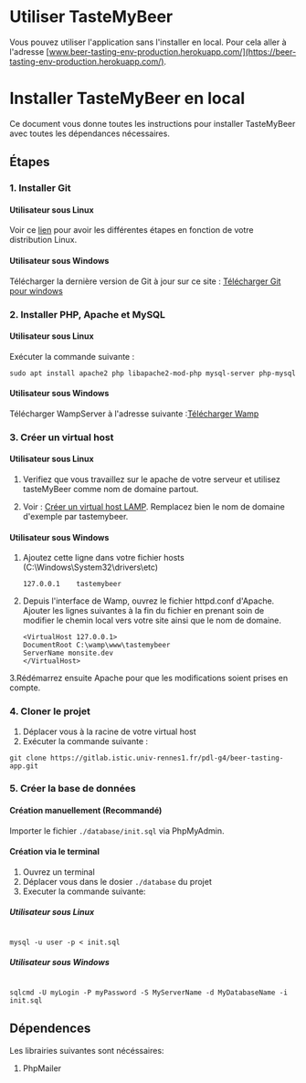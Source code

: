 # Utiliser TasteMyBeer

Vous pouvez utiliser l'application sans l'installer en local.
Pour cela aller à l'adresse [www.beer-tasting-env-production.herokuapp.com/](https://beer-tasting-env-production.herokuapp.com/).

# Installer TasteMyBeer en local

Ce document vous donne toutes les instructions pour installer TasteMyBeer avec toutes les dépendances nécessaires.

## Étapes

### 1. Installer Git

#### Utilisateur sous Linux

Voir ce [lien](http://git-scm.com/download/linux) pour avoir les différentes étapes en fonction de votre distribution Linux.

#### Utilisateur sous Windows

Télécharger la dernière version de Git à jour sur ce site : [Télécharger Git pour windows](http://git-scm.com/download/win)

### 2. Installer PHP, Apache et MySQL

#### Utilisateur sous Linux

Exécuter la commande suivante :

```
sudo apt install apache2 php libapache2-mod-php mysql-server php-mysql
```

#### Utilisateur sous Windows

Télécharger WampServer à l'adresse suivante :[Télécharger Wamp](https://www.wampserver.com/)

### 3. Créer un virtual host

#### Utilisateur sous Linux

1. Verifiez que vous travaillez sur le apache de votre serveur et utilisez tasteMyBeer comme nom de domaine partout.

2. Voir : [Créer un virtual host LAMP](http://elisabeth.pointal.org/doc/code/server/lamp/creer_des_virtualhosts).
   Remplacez bien le nom de domaine d'exemple par tastemybeer.

#### Utilisateur sous Windows

1. Ajoutez cette ligne dans votre fichier hosts (C:\Windows\System32\drivers\etc)

   ```
   127.0.0.1	tastemybeer
   ```

2. Depuis l'interface de Wamp, ouvrez le fichier httpd.conf d'Apache.
   Ajouter les lignes suivantes à la fin du fichier en prenant soin de modifier le chemin local vers votre site ainsi que le nom de domaine.

   ```
   <VirtualHost 127.0.0.1>
   DocumentRoot C:\wamp\www\tastemybeer
   ServerName monsite.dev
   </VirtualHost>
   ```

3.Rédémarrez ensuite Apache pour que les modifications soient prises en compte.

### 4. Cloner le projet

1. Déplacer vous à la racine de votre virtual host
2. Exécuter la commande suivante :

```
git clone https://gitlab.istic.univ-rennes1.fr/pdl-g4/beer-tasting-app.git
```

### 5. Créer la base de données

#### Création manuellement (Recommandé)

Importer le fichier `./database/init.sql` via PhpMyAdmin.

#### Création via le terminal

1. Ouvrez un terminal
2. Déplacer vous dans le dosier `./database` du projet
3. Executer la commande suivante:

##### Utilisateur sous Linux

```

mysql -u user -p < init.sql

```

##### Utilisateur sous Windows

```

sqlcmd -U myLogin -P myPassword -S MyServerName -d MyDatabaseName -i init.sql

```

## Dépendences

Les librairies suivantes sont nécéssaires:

1. PhpMailer
